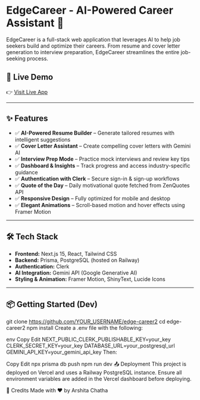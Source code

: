 # EdgeCareer - AI-Powered Career Assistant 🚀

EdgeCareer is a full-stack web application that leverages AI to help job seekers build and optimize their careers. From resume and cover letter generation to interview preparation, EdgeCareer streamlines the entire job-seeking process.

## 🔗 Live Demo
👉 [Visit Live App](https://edge-career2-brhc-git-main-arshitas-projects-593ec6ba.vercel.app/)

---

## ✨ Features

- ✅ **AI-Powered Resume Builder** – Generate tailored resumes with intelligent suggestions
- ✅ **Cover Letter Assistant** – Create compelling cover letters with Gemini AI
- ✅ **Interview Prep Mode** – Practice mock interviews and review key tips
- ✅ **Dashboard & Insights** – Track progress and access industry-specific guidance
- ✅ **Authentication with Clerk** – Secure sign-in & sign-up workflows
- ✅ **Quote of the Day** – Daily motivational quote fetched from ZenQuotes API
- ✅ **Responsive Design** – Fully optimized for mobile and desktop
- ✅ **Elegant Animations** – Scroll-based motion and hover effects using Framer Motion

---

## 🛠️ Tech Stack

- **Frontend:** Next.js 15, React, Tailwind CSS
- **Backend:** Prisma, PostgreSQL (hosted on Railway)
- **Authentication:** Clerk
- **AI Integration:** Gemini API (Google Generative AI)
- **Styling & Animation:** Framer Motion, ShinyText, Lucide Icons

---

## 📦 Getting Started (Dev)


git clone https://github.com/YOUR_USERNAME/edge-career2
cd edge-career2
npm install
Create a .env file with the following:

env
Copy
Edit
NEXT_PUBLIC_CLERK_PUBLISHABLE_KEY=your_key
CLERK_SECRET_KEY=your_key
DATABASE_URL=your_postgresql_url
GEMINI_API_KEY=your_gemini_api_key
Then:


Copy
Edit
npx prisma db push
npm run dev
📤 Deployment
This project is deployed on Vercel and uses a Railway PostgreSQL instance.
Ensure all environment variables are added in the Vercel dashboard before deploying.

🙌 Credits
Made with ❤️ by Arshita Chatha
